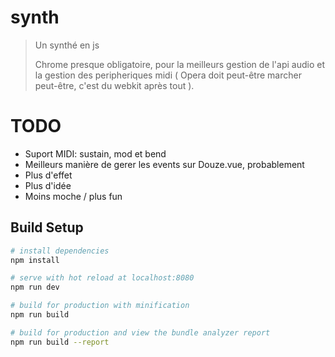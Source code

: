 # synth

> Un synthé en js
>
> Chrome presque obligatoire, pour la meilleurs gestion de l'api audio
> et la gestion des peripheriques midi
> ( Opera doit peut-être marcher peut-être, c'est du webkit après tout ).

# TODO
 * Suport MIDI: sustain, mod et bend
 * Meilleurs manière de gerer les events sur Douze.vue, probablement
 * Plus d'effet
 * Plus d'idée
 * Moins moche / plus fun

## Build Setup

``` bash
# install dependencies
npm install

# serve with hot reload at localhost:8080
npm run dev

# build for production with minification
npm run build

# build for production and view the bundle analyzer report
npm run build --report
```
